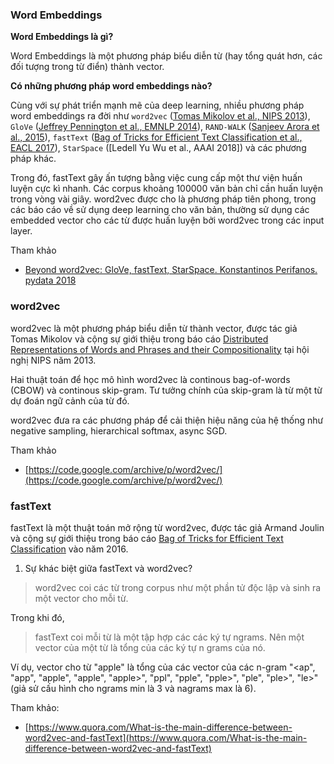 ### Word Embeddings

**Word Embeddings là gì?**

Word Embeddings là một phương pháp biểu diễn từ (hay tổng quát hơn, các đối tượng trong từ điển) thành vector.

**Có những phương pháp word embeddings nào?**

Cùng với sự phát triển mạnh mẽ của deep learning, nhiều phương pháp word embeddings ra đời như `word2vec` ([Tomas Mikolov et al., NIPS 2013](https://papers.nips.cc/paper/5021-distributed-representations-of-words-and-phrases-and-their-compositionality.pdf)), `GloVe` ([Jeffrey Pennington et al., EMNLP 2014](https://pdfs.semanticscholar.org/1baa/3f4fda7c92600a5c192adaed80a834d13ff9.pdf?_ga=2.125811018.1992130065.1527492614-471416995.1523351844)), `RAND-WALK` ([Sanjeev Arora et al., 2015](https://pdfs.semanticscholar.org/5be3/cec621dbe5bfd88352c293727334cf35e372.pdf?_ga=2.113546567.1992130065.1527492614-471416995.1523351844)), `fastText` ([Bag of Tricks for Efficient Text Classification et al., EACL 2017](https://pdfs.semanticscholar.org/ba05/67e9548d7d27edf25c66bf25ccfaa6307851.pdf?_ga=2.46053476.1992130065.1527492614-471416995.1523351844)), `StarSpace` ([Ledell Yu Wu et al., AAAI 2018]) và các phương pháp khác.

Trong đó, fastText gây ấn tượng bằng việc cung cấp một thư viện huấn luyện cực kì nhanh. Các corpus khoảng 100000 văn bản chỉ cần huấn luyện trong vòng vài giây. word2vec được cho là phương pháp tiên phong, trong các báo cáo về sử dụng deep learning cho văn bản, thường sử dụng các embedded vector cho các từ được huấn luyện bởi word2vec trong các input layer.

Tham khảo

* [Beyond word2vec: GloVe, fastText, StarSpace. Konstantinos Perifanos. pydata 2018](https://code.google.com/archive/p/word2vec/)

### word2vec

word2vec là một phương pháp biểu diễn từ thành vector, được tác giả Tomas Mikolov và cộng sự giới thiệu trong báo cáo [Distributed Representations of Words and Phrases and their Compositionality](http://papers.nips.cc/paper/5021-distributed-representations-of-words-and-phrases-and-their-compositionality.pdf) tại hội nghị NIPS năm 2013.

Hai thuật toán để học mô hình word2vec là continous bag-of-words (CBOW) và continous skip-gram. Tư tưởng chính của skip-gram là từ một từ dự đoán ngữ cảnh của từ đó.

word2vec đưa ra các phương pháp để cải thiện hiệu năng của hệ thống như negative sampling, hierarchical softmax, async SGD.

Tham khảo

* [https://code.google.com/archive/p/word2vec/](https://code.google.com/archive/p/word2vec/)

### fastText

fastText là một thuật toán mở rộng từ word2vec, được tác giả Armand Joulin và cộng sự giới thiệu trong báo cáo [Bag of Tricks for Efficient Text Classification](https://arxiv.org/abs/1607.01759) vào năm 2016.

1. Sự khác biệt giữa fastText và word2vec?

> word2vec coi các từ trong corpus như một phần tử độc lập và sinh ra một vector cho mỗi từ. 

Trong khi đó,

> fastText coi mỗi từ là một tập hợp các các ký tự ngrams. Nên một vector của một từ là tổng của các ký tự n grams của nó.

Ví dụ, vector cho từ "apple" là tổng của các vector của các n-gram "<ap", "app", "apple", "apple", "apple>", "ppl", "pple", "pple>", "ple", "ple>", "le>" (giả sử cấu hình cho ngrams min là 3 và nagrams max là 6).

Tham khảo:

* [https://www.quora.com/What-is-the-main-difference-between-word2vec-and-fastText](https://www.quora.com/What-is-the-main-difference-between-word2vec-and-fastText)